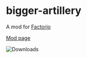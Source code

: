 # bigger-artillery
 A mod for [Factorio](https://factorio.com)
 
 [Mod page](https://mods.factorio.com/mod/bigger-artillery)
 
 ![Downloads](https://img.shields.io/badge/dynamic/json?label=Downloads&query=result&url=http%3A%2F%2F130.61.78.26%3A5468%2F%3Furl%3Dhttps%3A%2F%2Fmods.factorio.com%2Fmod%2Fbigger-artillery%26qS%3Ddl%253Anth-child%25282%2529%2520%253Edd%253Anth-child%25288%2529%26regex%3D%255Cd%252B)
